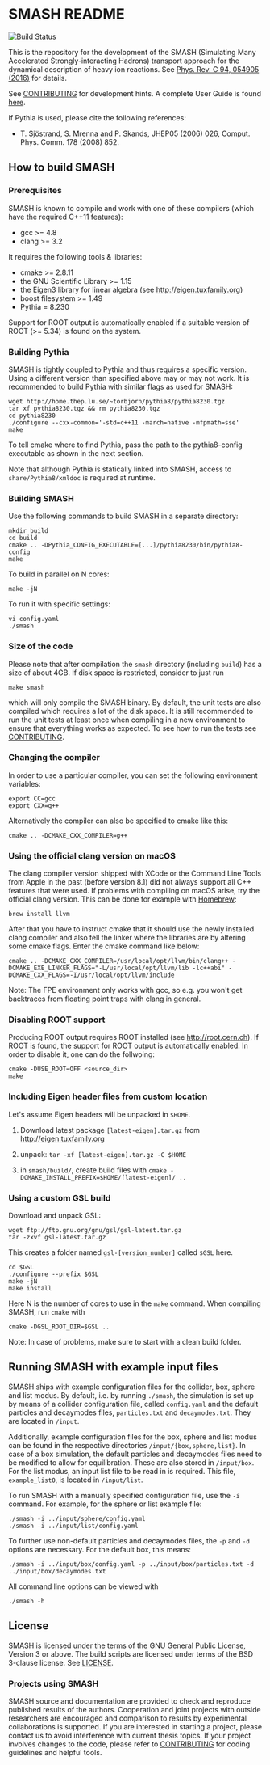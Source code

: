 # SMASH README

[![Build Status](https://travis-ci.com/smash-transport/smash-devel.svg?token=6MyxHigvN4vzHpS29fsG&branch=master)](https://travis-ci.com/smash-transport/smash-devel)

This is the repository for the development of the SMASH (Simulating Many
Accelerated Strongly-interacting Hadrons) transport approach for the dynamical
description of heavy ion reactions. See [Phys. Rev. C 94, 054905
(2016)](https://arxiv.org/abs/1606.06642) for details.

See [CONTRIBUTING](CONTRIBUTING.md) for development hints. A complete User
Guide is found [here](https://fias.uni-frankfurt.de/~smash/extra/user/).

If Pythia is used, please cite the following references:

* T. Sjöstrand, S. Mrenna and P. Skands, JHEP05 (2006) 026,
  Comput. Phys. Comm. 178 (2008) 852.

## How to build SMASH

### Prerequisites

SMASH is known to compile and work with one of these compilers (which have the
required C++11 features):
- gcc >= 4.8
- clang >= 3.2

It requires the following tools & libraries:
- cmake >= 2.8.11
- the GNU Scientific Library >= 1.15
- the Eigen3 library for linear algebra (see http://eigen.tuxfamily.org)
- boost filesystem >= 1.49
- Pythia = 8.230

Support for ROOT output is automatically enabled if a suitable version of ROOT
(>= 5.34) is found on the system.


### Building Pythia

SMASH is tightly coupled to Pythia and thus requires a specific version. Using
a different version than specified above may or may not work. It is recommended
to build Pythia with similar flags as used for SMASH:

    wget http://home.thep.lu.se/~torbjorn/pythia8/pythia8230.tgz
    tar xf pythia8230.tgz && rm pythia8230.tgz
    cd pythia8230
    ./configure --cxx-common='-std=c++11 -march=native -mfpmath=sse'
    make

To tell cmake where to find Pythia, pass the path to the pythia8-config
executable as shown in the next section.

Note that although Pythia is statically linked into SMASH, access to
`share/Pythia8/xmldoc` is required at runtime.


### Building SMASH

Use the following commands to build SMASH in a separate directory:

    mkdir build
    cd build
    cmake .. -DPythia_CONFIG_EXECUTABLE=[...]/pythia8230/bin/pythia8-config
    make

To build in parallel on N cores:

    make -jN

To run it with specific settings:

    vi config.yaml
    ./smash


### Size of the code

Please note that after compilation the `smash` directory (including `build`)
has a size of about 4GB. If disk space is restricted, consider to just run

    make smash

which will only compile the SMASH binary. By default, the unit tests are also
compiled which requires a lot of the disk space. It is still recommended to run
the unit tests at least once when compiling in a new environment to ensure that
everything works as expected. To see how to run the tests see
[CONTRIBUTING](CONTRIBUTING.md).


### Changing the compiler

In order to use a particular compiler, you can set the following environment
variables:

    export CC=gcc
    export CXX=g++

Alternatively the compiler can also be specified to cmake like this:

    cmake .. -DCMAKE_CXX_COMPILER=g++


### Using the official clang version on macOS

The clang compiler version shipped with XCode or the Command Line Tools from
Apple in the past (before version 8.1) did not always support all C++ features
that were used. If problems with compiling on macOS arise, try the official
clang version. This can be done for example with [Homebrew](http://brew.sh):

    brew install llvm

After that you have to instruct cmake that it should use the newly installed
clang compiler and also tell the linker where the libraries are by altering some
cmake flags. Enter the cmake command like below:

    cmake .. -DCMAKE_CXX_COMPILER=/usr/local/opt/llvm/bin/clang++ -DCMAKE_EXE_LINKER_FLAGS="-L/usr/local/opt/llvm/lib -lc++abi" -DCMAKE_CXX_FLAGS=-I/usr/local/opt/llvm/include

Note: The FPE environment only works with gcc, so e.g. you won't get backtraces
from floating point traps with clang in general.


### Disabling ROOT support

Producing ROOT output requires ROOT installed (see http://root.cern.ch).
If ROOT is found, the support for ROOT output is automatically enabled.
In order to disable it, one can do the follwoing:

    cmake -DUSE_ROOT=OFF <source_dir>
    make


### Including Eigen header files from custom location

Let's assume Eigen headers will be unpacked in `$HOME`.

1. Download latest package `[latest-eigen].tar.gz` from http://eigen.tuxfamily.org

2. unpack: `tar -xf [latest-eigen].tar.gz -C $HOME`

3. in `smash/build/`, create build files with `cmake -DCMAKE_INSTALL_PREFIX=$HOME/[latest-eigen]/ ..`


### Using a custom GSL build

Download and unpack GSL:

    wget ftp://ftp.gnu.org/gnu/gsl/gsl-latest.tar.gz
    tar -zxvf gsl-latest.tar.gz

This creates a folder named `gsl-[version_number]` called `$GSL` here.

    cd $GSL
    ./configure --prefix $GSL
    make -jN
    make install

Here N is the number of cores to use in the `make` command. When compiling
SMASH, run `cmake` with

    cmake -DGSL_ROOT_DIR=$GSL ..

Note: In case of problems, make sure to start with a clean build folder.


## Running SMASH with example input files

SMASH ships with example configuration files for the collider, box, sphere and
list modus. By default, i.e. by running `./smash`, the simulation is set up by
means of a collider configuration file, called `config.yaml` and the default
particles and decaymodes files, `particles.txt` and `decaymodes.txt`. They are
located in `/input`.

Additionally, example configuration files for the box, sphere and list modus can
be found in the respective directories `/input/{box,sphere,list}`. In case of a
box simulation, the default particles and decaymodes files need to be modified
to allow for equilibration. These are also stored in `/input/box`. For the list
modus, an input list file to be read in is required. This file, `example_list0`,
is located in `/input/list`.

To run SMASH with a manually specified configuration file, use the `-i` command.
For example, for the sphere or list example file:

    ./smash -i ../input/sphere/config.yaml
    ./smash -i ../input/list/config.yaml

To further use non-default particles and decaymodes files, the `-p`
and `-d` options are necessary. For the default box, this means:

    ./smash -i ../input/box/config.yaml -p ../input/box/particles.txt -d ../input/box/decaymodes.txt

All command line options can be viewed with

    ./smash -h


## License

SMASH is licensed under the terms of the GNU General Public License, Version 3
or above. The build scripts are licensed under terms of the BSD 3-clause
license. See [LICENSE](LICENSE).

### Projects using SMASH

SMASH source and documentation are provided to check and
reproduce published results of the authors. Cooperation and joint projects with outside
researchers are encouraged and comparison to results by experimental collaborations
is supported. If you are interested in starting a project, please contact us to avoid
interference with current thesis topics. If your project involves changes to the code,
please refer to [CONTRIBUTING](CONTRIBUTING.md) for coding guidelines and
helpful tools.
